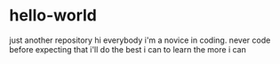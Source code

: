 # hello-world
just another repository
hi everybody
i'm a novice in coding. never code before
expecting that i'll do the best i can to learn the more i can 
